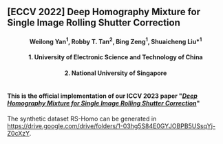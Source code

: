 ## [ECCV 2022] Deep Homography Mixture for Single Image Rolling Shutter Correction

<h4 align="center">Weilong Yan<sup>1</sup>, Robby T. Tan<sup>2</sup>, Bing Zeng<sup>1</sup>, Shuaicheng Liu*<sup>1</sup></center>
<h4 align="center">1. University of Electronic Science and Technology of China</center>
<h4 align="center">2. National University of Singapore</center><br><br>

#### This is the official implementation of our ICCV 2023 paper "[***Deep Homography Mixture for Single Image Rolling Shutter Correction***](https://openaccess.thecvf.com/content/ICCV2023/papers/Yan_Deep_Homography_Mixture_for_Single_Image_Rolling_Shutter_Correction_ICCV_2023_paper.pdf)"

The synthetic dataset RS-Homo can be generated in https://drive.google.com/drive/folders/1-03hg5S84E0GYJOBPB5USsqYj-Z0cXzY.
